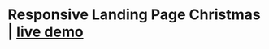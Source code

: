 # Responsive Landing Page Christmas  | [live demo](https://aelbakouri.github.io/landing-page-christmas/)
  
